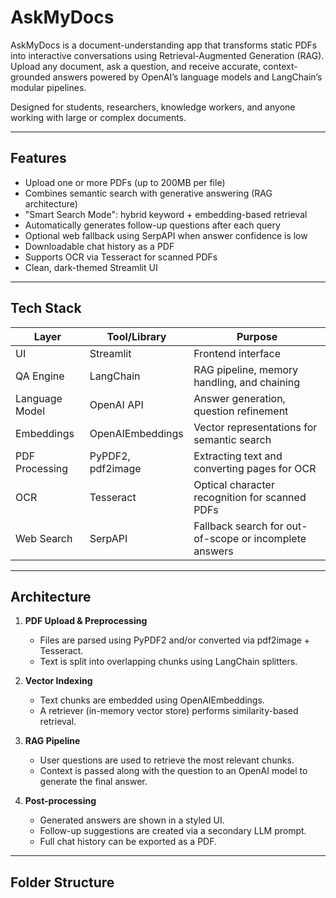 # AskMyDocs

AskMyDocs is a document-understanding app that transforms static PDFs into interactive conversations using Retrieval-Augmented Generation (RAG). Upload any document, ask a question, and receive accurate, context-grounded answers powered by OpenAI’s language models and LangChain’s modular pipelines.

Designed for students, researchers, knowledge workers, and anyone working with large or complex documents.

---

## Features

- Upload one or more PDFs (up to 200MB per file)
- Combines semantic search with generative answering (RAG architecture)
- "Smart Search Mode": hybrid keyword + embedding-based retrieval
- Automatically generates follow-up questions after each query
- Optional web fallback using SerpAPI when answer confidence is low
- Downloadable chat history as a PDF
- Supports OCR via Tesseract for scanned PDFs
- Clean, dark-themed Streamlit UI

---

## Tech Stack

| Layer            | Tool/Library         | Purpose                                                  |
|------------------|----------------------|----------------------------------------------------------|
| UI               | Streamlit            | Frontend interface                                       |
| QA Engine        | LangChain            | RAG pipeline, memory handling, and chaining              |
| Language Model   | OpenAI API           | Answer generation, question refinement                   |
| Embeddings       | OpenAIEmbeddings     | Vector representations for semantic search               |
| PDF Processing   | PyPDF2, pdf2image     | Extracting text and converting pages for OCR             |
| OCR              | Tesseract            | Optical character recognition for scanned PDFs           |
| Web Search       | SerpAPI              | Fallback search for out-of-scope or incomplete answers   |

---

## Architecture

1. **PDF Upload & Preprocessing**
   - Files are parsed using PyPDF2 and/or converted via pdf2image + Tesseract.
   - Text is split into overlapping chunks using LangChain splitters.

2. **Vector Indexing**
   - Text chunks are embedded using OpenAIEmbeddings.
   - A retriever (in-memory vector store) performs similarity-based retrieval.

3. **RAG Pipeline**
   - User questions are used to retrieve the most relevant chunks.
   - Context is passed along with the question to an OpenAI model to generate the final answer.

4. **Post-processing**
   - Generated answers are shown in a styled UI.
   - Follow-up suggestions are created via a secondary LLM prompt.
   - Full chat history can be exported as a PDF.

---

## Folder Structure


